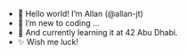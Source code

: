 - 👋 Hello world! I’m Allan (@allan-jt)
- 👀 I’m new to coding ...
- 🌱 And currently learning it at 42 Abu Dhabi.
- ✨ Wish me luck!

<!---
allan-jt/allan-jt is a ✨ special ✨ repository because its `README.md` (this file) appears on your GitHub profile.
You can click the Preview link to take a look at your changes.
--->
